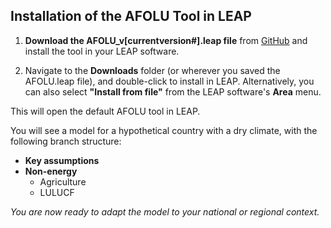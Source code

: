 ## Installation of the AFOLU Tool in LEAP

1. **Download the AFOLU_v[currentversion#].leap file** from [GitHub](https://github.com/sei-international/AFOLU-tool) and install the tool in your LEAP software.

2. Navigate to the **Downloads** folder (or wherever you saved the AFOLU.leap file), and double-click to install in LEAP. Alternatively, you can also select **"Install from file"** from the LEAP software's **Area** menu.

This will open the default AFOLU tool in LEAP.

You will see a model for a hypothetical country with a dry climate, with the following branch structure:

- **Key assumptions**
- **Non-energy**
  - Agriculture
  - LULUCF

*You are now ready to adapt the model to your national or regional context.*

